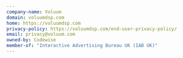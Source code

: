 ```yaml
---
company-name: Voluum
domain: voluumdsp.com
home: https://voluumdsp.com
privacy-policy: https://voluumdsp.com/end-user-privacy-policy/
email: privacy@voluum.com
owned-by: Codewise
member-of: "Interactive Advertising Bureau UK (IAB UK)"
---
```




